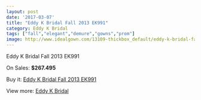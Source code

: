 ```yaml
---
layout: post
date: '2017-03-07'
title: "Eddy K Bridal Fall 2013 EK991"
category: Eddy K Bridal
tags: ["fall","elegant","demure","gowns","prom"]
image: http://www.idealgown.com/13109-thickbox_default/eddy-k-bridal-fall-2013-ek991.jpg
---
```

Eddy K Bridal Fall 2013 EK991

On Sales: **$267.495**
<a href="https://www.idealgown.com/en/eddy-k-bridal/5266-eddy-k-bridal-fall-2013-ek991.html"><amp-img layout="responsive" width="600" height="600" src="//www.idealgown.com/13109-thickbox_default/eddy-k-bridal-fall-2013-ek991.jpg" alt="Eddy K Bridal Fall 2013 EK991 0" /></a>
<a href="https://www.idealgown.com/en/eddy-k-bridal/5266-eddy-k-bridal-fall-2013-ek991.html"><amp-img layout="responsive" width="600" height="600" src="//www.idealgown.com/13110-thickbox_default/eddy-k-bridal-fall-2013-ek991.jpg" alt="Eddy K Bridal Fall 2013 EK991 1" /></a>

Buy it: [Eddy K Bridal Fall 2013 EK991](https://www.idealgown.com/en/eddy-k-bridal/5266-eddy-k-bridal-fall-2013-ek991.html "Eddy K Bridal Fall 2013 EK991")

View more: [Eddy K Bridal](https://www.idealgown.com/en/72-eddy-k-bridal "Eddy K Bridal")